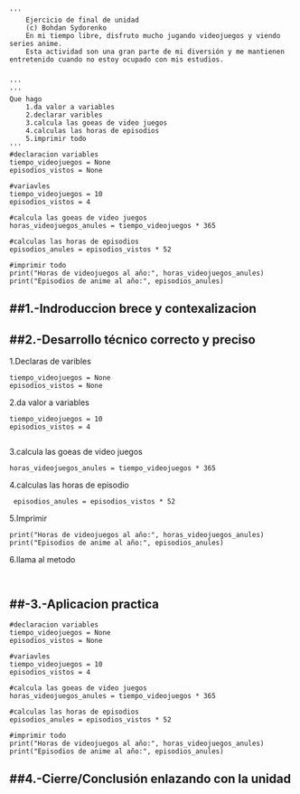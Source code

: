 ```
'''
    Ejercicio de final de unidad
    (c) Bohdan Sydorenko
    En mi tiempo libre, disfruto mucho jugando videojuegos y viendo series anime. 
    Esta actividad son una gran parte de mi diversión y me mantienen entretenido cuando no estoy ocupado con mis estudios.


'''
'''
Que hago
    1.da valor a variables
    2.declarar varibles
    3.calcula las goeas de video juegos
    4.calculas las horas de episodios 
    5.imprimir todo
'''
#declaracion variables
tiempo_videojuegos = None
episodios_vistos = None 

#variavles 
tiempo_videojuegos = 10
episodios_vistos = 4 

#calcula las goeas de video juegos
horas_videojuegos_anules = tiempo_videojuegos * 365

#calculas las horas de episodios 
episodios_anules = episodios_vistos * 52

#imprimir todo
print("Horas de videojuegos al año:", horas_videojuegos_anules)
print("Episodios de anime al año:", episodios_anules)
```
##1.-Indroduccion brece y contexalizacion
---




##2.-Desarrollo técnico correcto y preciso
---
1.Declaras de varibles
```
tiempo_videojuegos = None
episodios_vistos = None 
```

2.da valor a variables
```
tiempo_videojuegos = 10
episodios_vistos = 4 
       
```
3.calcula las goeas de video juegos
```
horas_videojuegos_anules = tiempo_videojuegos * 365
```
4.calculas las horas de episodio 
```
 episodios_anules = episodios_vistos * 52

```
5.Imprimir
```
print("Horas de videojuegos al año:", horas_videojuegos_anules)
print("Episodios de anime al año:", episodios_anules)

```
6.llama al metodo
```
  
```

##-3.-Aplicacion practica
---
```
#declaracion variables
tiempo_videojuegos = None
episodios_vistos = None 

#variavles 
tiempo_videojuegos = 10
episodios_vistos = 4 

#calcula las goeas de video juegos
horas_videojuegos_anules = tiempo_videojuegos * 365

#calculas las horas de episodios 
episodios_anules = episodios_vistos * 52

#imprimir todo
print("Horas de videojuegos al año:", horas_videojuegos_anules)
print("Episodios de anime al año:", episodios_anules)
```

##4.-Cierre/Conclusión enlazando con la unidad
---

